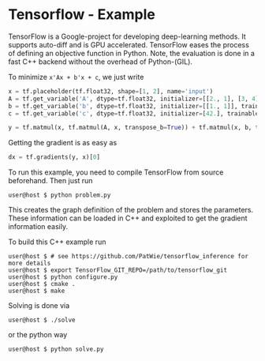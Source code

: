 # Tensorflow - Example

TensorFlow is a Google-project for developing deep-learning methods. It supports auto-diff and is GPU accelerated. TensorFlow eases the process of defining an objective function in Python. Note, the evaluation is done in a fast C++ backend without the overhead of Python-(GIL).

To minimize `x'Ax + b'x + c`, we just write

```python
x = tf.placeholder(tf.float32, shape=[1, 2], name='input')
A = tf.get_variable('A', dtype=tf.float32, initializer=[[2., 1], [3, 4]], trainable=False)
b = tf.get_variable('b', dtype=tf.float32, initializer=[[1., 1]], trainable=False)
c = tf.get_variable('c', dtype=tf.float32, initializer=[42.], trainable=False)

y = tf.matmul(x, tf.matmul(A, x, transpose_b=True)) + tf.matmul(x, b, transpose_b=True) + c
```

Getting the gradient is as easy as

```python
dx = tf.gradients(y, x)[0]
```

To run this example, you need to compile TensorFlow from source beforehand. Then just run

```console
user@host $ python problem.py
```

This creates the graph definition of the problem and stores the parameters. These information can be loaded in C++ and exploited to get the gradient information easily.

To build this C++ example run

```console
user@host $ # see https://github.com/PatWie/tensorflow_inference for more details
user@host $ export TensorFlow_GIT_REPO=/path/to/tensorflow_git
user@host $ python configure.py
user@host $ cmake .
user@host $ make
```

Solving is done via

```console
user@host $ ./solve
```

or the python way

```console
user@host $ python solve.py
```